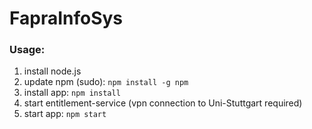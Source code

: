# FapraInfoSys
### Usage:
1. install node.js
2. update npm (sudo): `npm install -g npm`
3. install app: `npm install`
4. start entitlement-service (vpn connection to Uni-Stuttgart required)
5. start app: `npm start`

